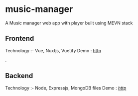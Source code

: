 # music-manager

A Music manager web app with player built using MEVN stack

## Frontend

Technology :- Vue, Nuxtjs, Vuetify
Demo : [http](http)

.

## Backend

Technology :- Node, Expressjs, MongoDB files
Demo : *[http](http)*
